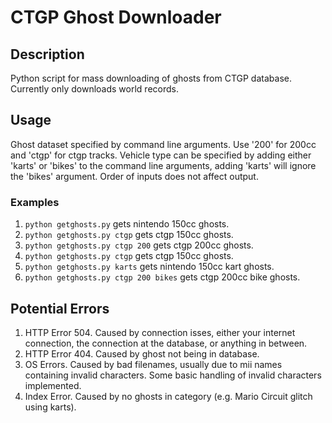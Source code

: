 # CTGP Ghost Downloader

## Description
Python script for mass downloading of ghosts from CTGP database. Currently only downloads world records.

## Usage
Ghost dataset specified by command line arguments. Use '200' for 200cc and 'ctgp' for ctgp tracks. Vehicle type can be specified by adding either 'karts' or 'bikes' to the command line arguments, adding 'karts' will ignore the 'bikes' argument. Order of inputs does not affect output.

### Examples
1. `python getghosts.py` gets nintendo 150cc ghosts.
2. `python getghosts.py ctgp` gets ctgp 150cc ghosts.
3. `python getghosts.py ctgp 200` gets ctgp 200cc ghosts.
4. `python getghosts.py ctgp` gets ctgp 150cc ghosts.
5. `python getghosts.py karts` gets nintendo 150cc kart ghosts.
6. `python getghosts.py ctgp 200 bikes` gets ctgp 200cc bike ghosts.

## Potential Errors
1. HTTP Error 504. Caused by connection isses, either your internet connection, the connection at the database, or anything in between.
2. HTTP Error 404. Caused by ghost not being in database.
3. OS Errors. Caused by bad filenames, usually due to mii names containing invalid characters. Some basic handling of invalid characters implemented.
4. Index Error. Caused by no ghosts in category (e.g. Mario Circuit glitch using karts).
